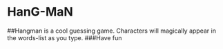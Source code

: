 # HanG-MaN
##Hangman is a cool guessing game. Characters will magically appear in the words-list as you type. 
###Have fun 
